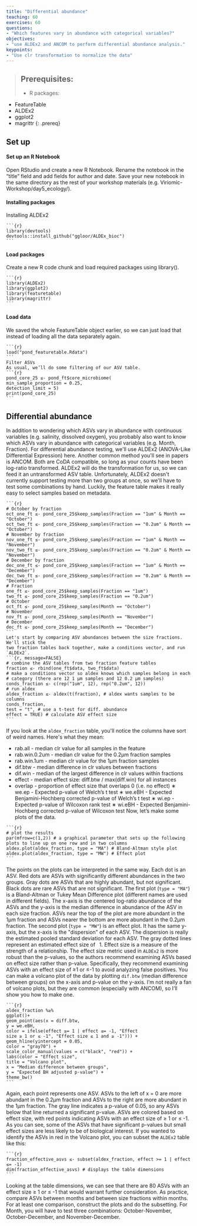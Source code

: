 ```yaml
---
title: "Differential abundance"
teaching: 60
exercises: 60
questions:
- "Which features vary in abundance with categorical variables?"
objectives:
- "use ALDEx2 and ANCOM to perform differential abundance analysis."
keypoints:
- "Use clr transformation to normalize the data"
---
```


>## Prerequisites: 
> - R packages:
  - FeatureTable
  - ALDEx2
  - ggplot2
  - magrittr
{: .prereq}

## Set up
#### Set up an R Notebook
Open RStudio and create a new R Notebook. Rename the notebook in the “title” field
and add fields for author and date. Save your new notebook in the same directory as
the rest of your workshop materials (e.g. Viriomic-Workshop/day5_ecology/).

#### Installing packages
Installing ALDEx2
~~~
```{r}
library(devtools)
devtools::install_github("ggloor/ALDEx_bioc")
```
~~~

#### Load packages
Create a new R code chunk and load required packages using library().
~~~
```{r}
library(ALDEx2)
library(ggplot2)
library(featuretable)
library(magrittr)
```
~~~

#### Load data
We saved the whole FeatureTable object earlier, so we can just load that instead of
loading all the data separately again.
~~~
```{r}
load("pond_featuretable.Rdata")
```
Filter ASVs
As usual, we’ll do some filtering of our ASV table.
```{r}
pond_core_25 ≤- pond_ft$core_microbiome(
min_sample_proportion = 0.25,
detection_limit = 5)
print(pond_core_25)
```
~~~

## Differential abundance
In addition to wondering which ASVs vary in abundance with continuous variables
(e.g. salinity, dissolved oxygen), you probably also want to know which ASVs vary in
abundance with categorical variables (e.g. Month, Fraction).
For differential abundance testing, we'll use ALDEx2 (ANOVA-Like Differential
Expression) here. Another common method you'll see in papers is ANCOM. Both are
CoDA compatible, so long as your counts have been log-ratio transformed. ALDEx2 
will do the transformation for us, so we can feed it an untransformed ASV table.
Unfortunately, ALDEx2 doesn't currently support testing more than two groups at
once, so we'll have to test some combinations by hand. Luckily, the feature table
makes it really easy to select samples based on metadata.

~~~
```{r}
# October by fraction
oct_one_ft ≤- pond_core_25$keep_samples(Fraction == "1um" & Month ==
"October")
oct_two_ft ≤- pond_core_25$keep_samples(Fraction == "0.2um" & Month ==
"October")
# November by fraction
nov_one_ft ≤- pond_core_25$keep_samples(Fraction == "1um" & Month ==
"November")
nov_two_ft ≤- pond_core_25$keep_samples(Fraction == "0.2um" & Month ==
"November")
# December by fraction
dec_one_ft ≤- pond_core_25$keep_samples(Fraction == "1um" & Month ==
"December")
dec_two_ft ≤- pond_core_25$keep_samples(Fraction == "0.2um" & Month ==
"December")
# Fraction
one_ft ≤- pond_core_25$keep_samples(Fraction == "1um")
two_ft ≤- pond_core_25$keep_samples(Fraction == "0.2um")
# October
oct_ft ≤- pond_core_25$keep_samples(Month == "October")
# November
nov_ft ≤- pond_core_25$keep_samples(Month == "November")
# December
dec_ft ≤- pond_core_25$keep_samples(Month == "December")
```
Let's start by comparing ASV abundances between the size fractions. We'll stick the
two fraction tables back together, make a conditions vector, and run `ALDEx2`.
```{r, message=FALSE}
# combine the ASV tables from two fraction feature tables
fraction ≤- rbind(one_ft$data, two_ft$data)
# make a conditions vector so aldex knows which samples belong in each
# category (there are 12 1 μm samples and 12 0.2 μm samples)
conds_fraction ≤- c(rep("1um", 12), rep("0.2um", 12))
# run aldex
aldex_fraction ≤- aldex(t(fraction), # aldex wants samples to be
columns
conds_fraction,
test = "t", # use a t-test for diff. abundance
effect = TRUE) # calculate ASV effect size
```
~~~

If you look at the `aldex_fraction` table, you'll notice the columns have sort of weird
names. Here's what they mean:
* rab.all - median clr value for all samples in the feature
* rab.win.0.2um - median clr value for the 0.2μm fraction samples
* rab.win.1um - median clr value for the 1μm fraction samples
* dif.btw - median difference in clr values between fractions
* dif.win - median of the largest difference in clr values within fractions
* effect - median effect size: diff.btw / max(diff.win) for all instances
* overlap - proportion of effect size that overlaps 0 (i.e. no effect)
∗ we.ep - Expected p-value of Welch’s t test
∗ we.eBH - Expected Benjamini-Hochberg corrected p-value of Welch’s t test
∗ wi.ep - Expected p-value of Wilcoxon rank test
∗ wi.eBH - Expected Benjamini-Hochberg corrected p-value of Wilcoxon test
Now, let’s make some plots of the data.

~~~
```{r}
# plot the results
par(mfrow=c(1,2)) # a graphical parameter that sets up the following
plots to line up on one row and in two columns
aldex.plot(aldex_fraction, type = "MA") # Bland-Altman style plot
aldex.plot(aldex_fraction, type = "MW") # Effect plot
```
~~~

The points on the plots can be interpreted in the same way. Each dot is an ASV. Red
dots are ASVs with significantly different abundances in the two groups. Gray dots are
ASVs that are highly abundant, but not significant. Black dots are rare ASVs that are
not significant.
The first plot (`type = "MA"`) is a Bland-Altman or Tukey Mean Difference plot
(different names are used in different fields). The x-axis is the centered log-ratio
abundance of the ASVs and the y-axis is the median difference in abundance of the
ASV in each size fraction. ASVs near the top of the plot are more abundant in the 1μm
fraction and ASVs nearer the bottom are more abundant in the 0.2μm fraction.
The second plot (`type = "MW"`) is an effect plot. It has the same y-axis, but the x-axis
is the "dispersion" of each ASV. The dispersion is really the estimated pooled standard
deviation for each ASV. The gray dotted lines represent an estimated effect size of  1.
Effect size is a measure of the strength of a relationship. The effect size metric used in
`ALDEx2` is more robust than the p-values, so the authors recommend examining
ASVs based on effect size rather than p-value. Specifically, they recommend
examining ASVs with an effect size of ≥1 or ≤-1 to avoid analyzing false positives.
You can make a volcano plot of the data by plotting `dif.btw` (median difference
between groups) on the x-axis and p-value on the y-axis. I’m not really a fan of volcano
plots, but they are common (especially with ANCOM), so I’ll show you how to make
one.

~~~
```{r}
aldex_fraction %≥%
ggplot()+
geom_point(aes(x = diff.btw,
y = we.eBH,
color = ifelse(effect ≥= 1 | effect ≤= -1, "Effect
size ≥ 1 or ≤ -1", "Effect size ≤ 1 and ≥ -1"))) +
geom_hline(yintercept = 0.05,
color = "gray70") +
scale_color_manual(values = c("black", "red")) +
labs(color = "Effect size",
title = "Volcano plot",
x = "Median difference between groups",
y = "Expected BH adjusted p-value") +
theme_bw()
```
~~~

Again, each point represents one ASV. ASVs to the left of x = 0 are more abundant in
the 0.2μm fraction and ASVs to the right are more abundant in the 1μm fraction. The
gray line indicates a p-value of 0.05, so any ASVs below that line returned a significant
p-value. ASVs are colored based on effect size, with red points indicating ASVs with an
effect size of ≥ 1 or ≤ -1. As you can see, some of the ASVs that have significant p-values
but small effect sizes are less likely to be of biological interest.
If you wanted to identify the ASVs in red in the Volcano plot, you can subset the
`ALDEx2` table like this:
~~~
```{r}
fraction_effective_asvs ≤- subset(aldex_fraction, effect >= 1 | effect
≤= -1)
dim(fraction_effective_asvs) # displays the table dimensions
```
~~~

Looking at the table dimensions, we can see that there are 80 ASVs with an effect size
≥ 1 or ≤ -1 that would warrant further consideration.
As practice, compare ASVs between months and between size fractions within
months. For at least one comparison, construct the plots and do the subsetting. For
Month, you will have to test three combinations: October-November,
October-December, and November-December.
